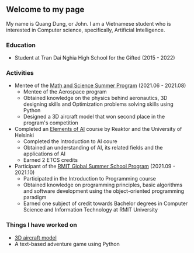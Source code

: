 ## Welcome to my page

My name is Quang Dung, or John. I am a Vietnamese student who is interested in Computer science, specifically, Artificial Intelligence.

### Education

- Student at Tran Dai Nghia High School for the Gifted (2015 - 2022)

### Activities

- Mentee of the [Math and Science Summer Program](https://en.masspvn.com) (2021.06 - 2021.08)
  - Mentee of the Aerospace program
  - Obtained knowledge on the physics behind aeronautics, 3D designing skills and Optimization problems solving skills using Python
  - Designed a 3D aircraft model that won second place in the program's competition
- Completed an [Elements of AI](https://www.elementsofai.com) course by Reaktor and the University of Helsinki
  - Completed the Introduction to AI coure
  - Obtained an understanding of AI, its related fields and the applications of AI  
  - Earned 2 ETCS credits
- Participant of the [RMIT Global Summer School Program](https://www.rmit.edu.au/study-with-us/international-students/programs-for-international-students/global-summer-school-program) (2021.09 - 2021.10)
  - Participated in the Introduction to Programming course
  - Obtained knowledge on programming principles, basic algorithms and software development using the object-oriented programming paradigm
  -  Earned one subject of credit towards Bachelor degrees in Computer Science and Information Technology at RMIT University

### Things I have worked on

- [3D aircraft model](https://a360.co/3xVYvao)
- A text-based adventure game using Python
